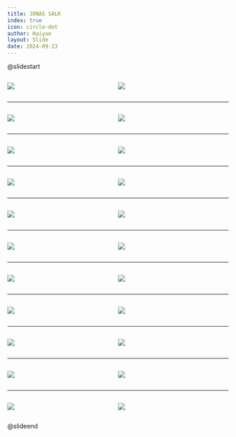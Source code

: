 ```yaml
---
title: JONAS SALK
index: true
icon: circle-dot
author: Haiyue
layout: Slide
date: 2024-09-23
---
```

 
@slidestart

<div style="display:flex">
<div style="flex:1">

![](/reading/english/Level-Z/JONAS%20SALK/001.webp)
</div>
<div style="flex:1">

![](/reading/english/Level-Z/JONAS%20SALK/002.webp)
</div>
</div>

---

<div style="display:flex">
<div style="flex:1">

![](/reading/english/Level-Z/JONAS%20SALK/003.webp)
</div>
<div style="flex:1">

![](/reading/english/Level-Z/JONAS%20SALK/004.webp)
</div>
</div>

---

<div style="display:flex">
<div style="flex:1">

![](/reading/english/Level-Z/JONAS%20SALK/005.webp)
</div>
<div style="flex:1">

![](/reading/english/Level-Z/JONAS%20SALK/006.webp)
</div>
</div>

---

<div style="display:flex">
<div style="flex:1">

![](/reading/english/Level-Z/JONAS%20SALK/007.webp)
</div>
<div style="flex:1">

![](/reading/english/Level-Z/JONAS%20SALK/008.webp)
</div>
</div>

---

<div style="display:flex">
<div style="flex:1">

![](/reading/english/Level-Z/JONAS%20SALK/009.webp)
</div>
<div style="flex:1">

![](/reading/english/Level-Z/JONAS%20SALK/010.webp)
</div>
</div>

---

<div style="display:flex">
<div style="flex:1">

![](/reading/english/Level-Z/JONAS%20SALK/011.webp)
</div>
<div style="flex:1">

![](/reading/english/Level-Z/JONAS%20SALK/012.webp)
</div>
</div>

---

<div style="display:flex">
<div style="flex:1">

![](/reading/english/Level-Z/JONAS%20SALK/013.webp)
</div>
<div style="flex:1">

![](/reading/english/Level-Z/JONAS%20SALK/014.webp)
</div>
</div>

---

<div style="display:flex">
<div style="flex:1">

![](/reading/english/Level-Z/JONAS%20SALK/015.webp)
</div>
<div style="flex:1">

![](/reading/english/Level-Z/JONAS%20SALK/016.webp)
</div>
</div>

---

<div style="display:flex">
<div style="flex:1">

![](/reading/english/Level-Z/JONAS%20SALK/017.webp)
</div>
<div style="flex:1">

![](/reading/english/Level-Z/JONAS%20SALK/018.webp)
</div>
</div>

---

<div style="display:flex">
<div style="flex:1">

![](/reading/english/Level-Z/JONAS%20SALK/019.webp)
</div>
<div style="flex:1">

![](/reading/english/Level-Z/JONAS%20SALK/020.webp)
</div>
</div>

---

<div style="display:flex">
<div style="flex:1">

![](/reading/english/Level-Z/JONAS%20SALK/021.webp)
</div>
<div style="flex:1">

![](/reading/english/Level-Z/JONAS%20SALK/022.webp)
</div>
</div>

@slideend